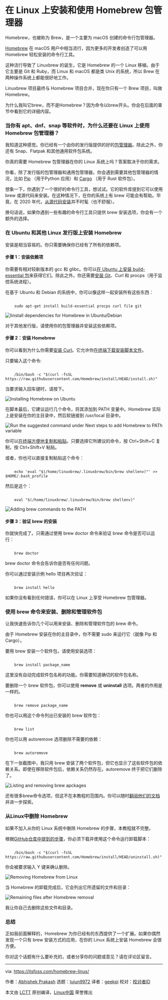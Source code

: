 [#]: subject: "Installing and Using Homebrew Package Manager on Linux"
[#]: via: "https://itsfoss.com/homebrew-linux/"
[#]: author: "Abhishek Prakash https://itsfoss.com/author/abhishek/"
[#]: collector: "lujun9972"
[#]: translator: "geekpi"
[#]: reviewer: " "
[#]: publisher: " "
[#]: url: " "

在 Linux 上安装和使用 Homebrew 包管理器
======

Homebrew，也被称为 Brew，是一个主要为 macOS 创建的命令行包管理器。

[Homebrew][1] 在 macOS 用户中相当流行，因为更多的开发者创造了可以用 Homebrew 轻松安装的命令行工具。

这种流行导致了 Linuxbrew 的诞生，它是 Homebrew 的一个 Linux 移植。由于它主要是 Git 和 Ruby，而 Linux 和 macOS 都是类 Unix 的系统，所以 Brew 在两种操作系统上都能很好地工作。

Linuxbrew 项目最终与 Homebrew 项目合并，现在你只有一个 Brew 项目，叫做 Homebrew。

为什么我叫它brew，而不是Homebrew？因为命令以brew开头。你会在后面的章节中看到它的详细内容。

### 当你有 apt、dnf、snap 等软件时，为什么还要在 Linux 上使用 Homebrew 包管理器？

我知道这种感觉。你已经有一个由你的发行版提供的好的[包管理器][2]。除此之外，你还有 Snap、Flatpak 和其他通用软件包系统。

你真的需要 Homebrew 包管理器在你的 Linux 系统上吗？答案取决于你的需求。

你看，除了发行版的包管理器和通用包管理器，你会遇到需要其他包管理器的情况，比如 [Pip][3] （用于Python 应用）和 [Cargo][4] （用于 Rust 软件包）。

想象一下，你遇到了一个很好的命令行工具，想试试。它的软件库提到它可以使用 brew 或源代码来安装。在这种情况下，在你的系统上有 brew 可能会有帮助。毕竟，在 2020 年代，[从源代码安装][5]并不时髦（也不舒服）。

换句话说，如果你遇到一些有趣的命令行工具只提供 brew 安装选项，你会有一个额外的选择。

### 在 Ubuntu 和其他 Linux 发行版上安装 Homebrew

安装是相当容易的。你只需要确保你已经有了所有的依赖项。

#### 步骤 1：安装依赖项

你需要有相对较新版本的 gcc 和 glibc。你可以[在 Ubuntu 上安装 build-essential 包][6]来获得它们。除此之外，你还需要[安装 Git][7]、Curl 和 procps（用于监控系统进程）。

在基于 Ubuntu 和 Debian 的系统中，你可以像这样一起安装所有这些东西：

```

    sudo apt-get install build-essential procps curl file git

```

![Iinstall dependencies for Homebrew in Ubuntu/Debian][8]

对于其他发行版，请使用你的包管理器并安装这些依赖项。

#### 步骤 2：安装 Homebrew

你可以看到为什么你需要[安装 Curl][9]。它允许你[在终端下载安装脚本文件][10]。

只要输入这个命令:

```

    /bin/bash -c "$(curl -fsSL https://raw.githubusercontent.com/Homebrew/install/HEAD/install.sh)"

```

当要求输入回车键时，请按下。

![Installing Homebrew on Ubuntu][11]

在脚本最后，它建议运行几个命令，将其添加到 PATH 变量中。Homebrew 实际上是安装在你的主目录中，然后软链接到 /usr/local 目录中。

![Run the suggested command under Next steps to add Homebrew to PATh variable][12]

你可以[在终端方便地复制和粘贴][13]。只要选择它所建议的命令，按 Ctrl+Shift+C 复制，按 Ctrl+Shift+V 粘贴。

或者，你也可以直接复制粘贴这个命令：

```

    echo 'eval "$(/home/linuxbrew/.linuxbrew/bin/brew shellenv)"' >> $HOME/.bash_profile

```

然后是这个：

```

    eval "$(/home/linuxbrew/.linuxbrew/bin/brew shellenv)"

```

![Adding brew commands to the PATH][14]

#### 步骤 3：验证 brew 的安装

你就快完成了。只需通过使用 brew doctor 命令来验证 brew 命令是否可以运行：

```

    brew doctor

```

brew doctor 命令会告诉你是否有任何问题。

你可以通过安装示例 hello 项目再次验证：

```

    brew install hello

```

如果你没有看到任何错误，你可以在 Linux 上享受 Homebrew 包管理器。

### 使用 brew 命令来安装、删除和管理软件包

让我快速告诉你几个可以用来安装、删除和管理软件包的 brew 命令。

由于 Homebrew 安装在你的主目录中，你不需要 sudo 来运行它（就像 Pip 和 Cargo）。

要用 brew 安装一个软件包，请使用安装选项：

```

    brew install package_name

```

这里没有自动完成软件包名称的功能。你需要知道确切的软件包名称。

要删除一个 brew 软件包，你可以使用 **remove** 或 **uninstall** 选项。两者的作用是一样的。

```

    brew remove package_name

```

你也可以用这个命令列出已安装的 brew 软件包：

```

    brew list

```

你也可以用 autoremove 选项删除不需要的依赖：

```

    brew autoremove

```

在下一张截图中，我只用 brew 安装了两个软件包，但它也显示了这些软件包的依赖关系。即使在移除软件包后，依赖关系仍然存在。autoremove 终于把它们删除了。

![Listing and removing brew apckages][15]

还有很多brew命令选项，但这不在本教程的范围内。你可以随时[翻阅他们的文档][16]并进一步探索。

### 从Linux中删除 Homebrew

如果不加入从你的 Linux 系统中删除 Homebrew 的步骤，本教程就不完整。

根据[GitHub仓库中提到的步骤][17]，你必须下载并使用这个命令运行卸载脚本：

```

    /bin/bash -c "$(curl -fsSL https://raw.githubusercontent.com/Homebrew/install/HEAD/uninstall.sh)"

```

你会被要求输入 Y 键来确认删除。

![Removing Homebrew from Linux][18]

当 Homebrew 的卸载完成后，它会列出它所遗留的文件和目录：

![Remaining files after Homebrew removal][19]

我让你自己去删除这些文件和目录。

### 总结

正如我前面解释的，Homebrew 为你已经有的东西提供了一个扩展。如果你偶然发现一个只有 brew 安装方式的应用，在你的 Linux 系统上安装 Homebrew 会很方便。

你对这个话题有什么要补充的，或者分享你的问题或意见？请在评论区留言。

--------------------------------------------------------------------------------

via: https://itsfoss.com/homebrew-linux/

作者：[Abhishek Prakash][a]
选题：[lujun9972][b]
译者：[geekpi](https://github.com/geekpi)
校对：[校对者ID](https://github.com/校对者ID)

本文由 [LCTT](https://github.com/LCTT/TranslateProject) 原创编译，[Linux中国](https://linux.cn/) 荣誉推出

[a]: https://itsfoss.com/author/abhishek/
[b]: https://github.com/lujun9972
[1]: https://brew.sh/
[2]: https://itsfoss.com/package-manager/
[3]: https://itsfoss.com/install-pip-ubuntu/
[4]: https://itsfoss.com/install-rust-cargo-ubuntu-linux/
[5]: https://itsfoss.com/install-software-from-source-code/
[6]: https://itsfoss.com/build-essential-ubuntu/
[7]: https://itsfoss.com/install-git-ubuntu/
[8]: https://i0.wp.com/itsfoss.com/wp-content/uploads/2021/11/install-dependencies-for-homebrew-linux.png?resize=800%2C493&ssl=1
[9]: https://itsfoss.com/install-curl-ubuntu/
[10]: https://itsfoss.com/download-files-from-linux-terminal/
[11]: https://i1.wp.com/itsfoss.com/wp-content/uploads/2021/11/installing-homebrew-ubuntu.png?resize=800%2C453&ssl=1
[12]: https://i1.wp.com/itsfoss.com/wp-content/uploads/2021/11/adding-homebrew-to-path-Linux.png?resize=800%2C442&ssl=1
[13]: https://itsfoss.com/copy-paste-linux-terminal/
[14]: https://i0.wp.com/itsfoss.com/wp-content/uploads/2021/11/post-installation-steps-for-brew.png?resize=786%2C348&ssl=1
[15]: https://i2.wp.com/itsfoss.com/wp-content/uploads/2021/11/brew-remove-packages.png?resize=800%2C572&ssl=1
[16]: https://docs.brew.sh/Manpage
[17]: https://github.com/homebrew/install#uninstall-homebrew
[18]: https://i2.wp.com/itsfoss.com/wp-content/uploads/2021/11/removing-homebrew-from-Linux.png?resize=800%2C539&ssl=1
[19]: https://i0.wp.com/itsfoss.com/wp-content/uploads/2021/11/remaining-files-after-homebrew-removal.png?resize=800%2C464&ssl=1

